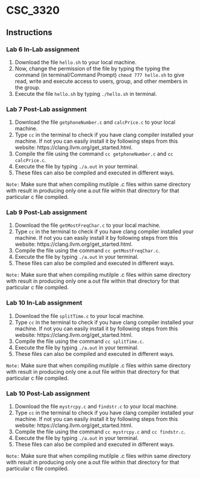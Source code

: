 # CSC_3320

## Instructions

### Lab 6 In-Lab assignment 
<ol>
  <li>Download the file <code>hello.sh</code> to your local machine. </li> 
  <li>Now, change the permission of the file by typing the typing the command (in terminal/Command Prompt) <code>chmod 777 hello.sh</code> to give read, write and execute access to users, group, and other members in the group. </li>
  <li>Execute the file <code>hello.sh</code> by typing <code>./hello.sh</code> in terminal.</li>
</ol>

### Lab 7 Post-Lab assignment 
<ol>
  <li>Download the file <code>getphoneNumber.c</code> and <code>calcPrice.c</code> to your local machine. </li> 
  <li>Type <code>cc</code> in the terminal to check if you have clang compiler installed your machine. If not you can easily install it by following steps from this website: <link>https://clang.llvm.org/get_started.html</link>. </li>
  <li>Compile the file using the command <code>cc getphoneNumber.c</code> and <code>cc calcPrice.c</code>.</li>
  <li>Execute the file by typing <code>./a.out</code> in your terminal.</li>
  <li>These files can also be compiled and executed in different ways. </li> 
</ol>
<p><code>Note:</code> Make sure that when compiling mutilple .c files within same directory with result in producing only one a.out file within that directory for that particular c file compiled.</p>

### Lab 9 Post-Lab assignment 
<ol>
  <li>Download the file <code>getMostFreqChar.c</code> to your local machine. </li> 
  <li>Type <code>cc</code> in the terminal to check if you have clang compiler installed your machine. If not you can easily install it by following steps from this website: <link>https://clang.llvm.org/get_started.html</link>. </li>
  <li>Compile the file using the command <code>cc getMostFreqChar.c</code>.</li>
  <li>Execute the file by typing <code>./a.out</code> in your terminal.</li>
  <li>These files can also be compiled and executed in different ways. </li> 
</ol>
<p><code>Note:</code> Make sure that when compiling mutilple .c files within same directory with result in producing only one a.out file within that directory for that particular c file compiled.</p>

### Lab 10 In-Lab assignment 
<ol>
  <li>Download the file <code>splitTime.c</code> to your local machine. </li> 
  <li>Type <code>cc</code> in the terminal to check if you have clang compiler installed your machine. If not you can easily install it by following steps from this website: <link>https://clang.llvm.org/get_started.html</link>. </li>
  <li>Compile the file using the command <code>cc splitTime.c</code>.</li>
  <li>Execute the file by typing <code>./a.out</code> in your terminal.</li>
  <li>These files can also be compiled and executed in different ways. </li> 
</ol>
<p><code>Note:</code> Make sure that when compiling mutilple .c files within same directory with result in producing only one a.out file within that directory for that particular c file compiled.</p>

### Lab 10 Post-Lab assignment 
<ol>
  <li>Download the file <code>mystrcpy.c</code> and <code>findstr.c</code> to your local machine. </li> 
  <li>Type <code>cc</code> in the terminal to check if you have clang compiler installed your machine. If not you can easily install it by following steps from this website: <link>https://clang.llvm.org/get_started.html</link>. </li>
  <li>Compile the file using the command <code>cc mystrcpy.c</code> and <code>cc findstr.c</code>.</li>
  <li>Execute the file by typing <code>./a.out</code> in your terminal.</li>
  <li>These files can also be compiled and executed in different ways. </li> 
</ol>
<p><code>Note:</code> Make sure that when compiling mutilple .c files within same directory with result in producing only one a.out file within that directory for that particular c file compiled.</p>
